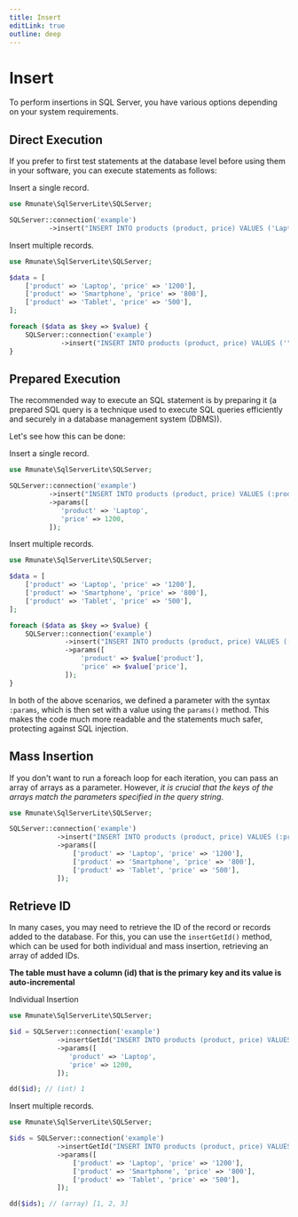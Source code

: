 ```yaml
---
title: Insert
editLink: true
outline: deep
---
```


# Insert

To perform insertions in SQL Server, you have various options depending on your system requirements.

## Direct Execution

If you prefer to first test statements at the database level before using them in your software, you can execute statements as follows:

Insert a single record.

```php
use Rmunate\SqlServerLite\SQLServer;

SQLServer::connection('example')
          ->insert("INSERT INTO products (product, price) VALUES ('Laptop', 1200)");
```

Insert multiple records.

```php
use Rmunate\SqlServerLite\SQLServer;

$data = [
    ['product' => 'Laptop', 'price' => '1200'],
    ['product' => 'Smartphone', 'price' => '800'],
    ['product' => 'Tablet', 'price' => '500'],
];

foreach ($data as $key => $value) {
    SQLServer::connection('example')
             ->insert("INSERT INTO products (product, price) VALUES ('" . $value['product'] . "', ". $value['price'] . ")");
}

```

## Prepared Execution

The recommended way to execute an SQL statement is by preparing it (a prepared SQL query is a technique used to execute SQL queries efficiently and securely in a database management system (DBMS)).

Let's see how this can be done:

Insert a single record.

```php
use Rmunate\SqlServerLite\SQLServer;

SQLServer::connection('example')
          ->insert("INSERT INTO products (product, price) VALUES (:product, :price)")
          ->params([
             'product' => 'Laptop',
             'price' => 1200,
          ]);
```

Insert multiple records.

```php
use Rmunate\SqlServerLite\SQLServer;

$data = [
    ['product' => 'Laptop', 'price' => '1200'],
    ['product' => 'Smartphone', 'price' => '800'],
    ['product' => 'Tablet', 'price' => '500'],
];

foreach ($data as $key => $value) {
    SQLServer::connection('example')
              ->insert("INSERT INTO products (product, price) VALUES (:product, :price)")
              ->params([
                  'product' => $value['product'],
                  'price' => $value['price'],
              ]);
}

```

In both of the above scenarios, we defined a parameter with the syntax `:params`, which is then set with a value using the `params()` method. This makes the code much more readable and the statements much safer, protecting against SQL injection.

## Mass Insertion

If you don't want to run a foreach loop for each iteration, you can pass an array of arrays as a parameter. However, *it is crucial that the keys of the arrays match the parameters specified in the query string*.

```php
use Rmunate\SqlServerLite\SQLServer;

SQLServer::connection('example')
            ->insert("INSERT INTO products (product, price) VALUES (:product, :price)")
            ->params([
                ['product' => 'Laptop', 'price' => '1200'],
                ['product' => 'Smartphone', 'price' => '800'],
                ['product' => 'Tablet', 'price' => '500'],
            ]);

```

## Retrieve ID

In many cases, you may need to retrieve the ID of the record or records added to the database. For this, you can use the `insertGetId()` method, which can be used for both individual and mass insertion, retrieving an array of added IDs.

**The table must have a column (id) that is the primary key and its value is auto-incremental**

Individual Insertion

```php
use Rmunate\SqlServerLite\SQLServer;

$id = SQLServer::connection('example')
            ->insertGetId("INSERT INTO products (product, price) VALUES (:product, :price)")
            ->params([
               'product' => 'Laptop',
               'price' => 1200,
            ]);

dd($id); // (int) 1 
```

Insert multiple records.

```php
use Rmunate\SqlServerLite\SQLServer;

$ids = SQLServer::connection('example')
            ->insertGetId("INSERT INTO products (product, price) VALUES (:product, :price)")
            ->params([
                ['product' => 'Laptop', 'price' => '1200'],
                ['product' => 'Smartphone', 'price' => '800'],
                ['product' => 'Tablet', 'price' => '500'],
            ]);

dd($ids); // (array) [1, 2, 3]
```